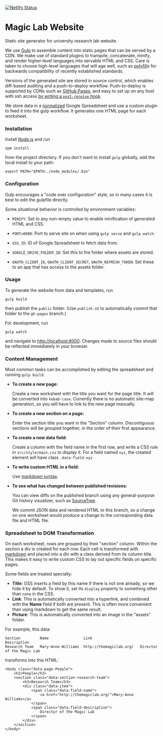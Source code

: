 [![Netlify Status](https://api.netlify.com/api/v1/badges/a0351602-c43c-4095-bf42-f96bf30aa0bc/deploy-status)](https://app.netlify.com/sites/themagiclab/deploys)

# Magic Lab Website

Static site generator for university research lab website.

We use [Gulp](http://gulpjs.com/) to assemble content into static pages that can be served by a CDN. We make use of standard plugins to transpile, concatenate, minify, and render higher-level languages into servable HTML and CSS. Care is taken to choose high-level languages that will age well, such as [polyfill](http://en.wikipedia.org/wiki/Polyfill)s for backwards compatibility of recently established standards.

Versions of the generated site are stored in source control, which enables diff-based auditing and a push-to-deploy workflow. Push-to-deploy is supported by CDNs such as [GitHub Pages](https://pages.github.com/), and easy to set up on any host with ssh access [by writing a `post-receive` hook](http://nicolasgallagher.com/simple-git-deployment-strategy-for-static-sites/).

We store data in a [normalized](http://en.wikipedia.org/wiki/Database_normalization) Google Spreadsheet and use a custom plugin to feed it into the gulp workflow. It generates one HTML page for each worksheet.


### Installation

Install [Node.js](http://nodejs.org/download/) and run
    
    npm install

from the project directory. If you don't want to install `gulp` globally, add the local install to your path:

    export PATH="$PATH:./node_modules/.bin"


### Configuration

Gulp encourages a "code over configuration" style, so in many cases it is best to edit the gulpfile directly.

Some situational behavior is controlled by environment variables:

- `MINIFY`: Set to any non-empty value to enable minification of generated HTML and CSS.

- `PORT=8000`: Port to serve site on when using `gulp serve` and `gulp watch`.

- `GSS_ID`: ID of Google Spreadsheet to fetch data from.

- `GOOGLE_DRIVE_FOLDER_ID`: Set this to the folder where assets are stored.

- `OAUTH_CLIENT_ID`, `OAUTH_CLIENT_SECRET`, `OAUTH_REFRESH_TOKEN`: Set these to an app that has access to the assets folder.


### Usage

To generate the website from data and templates, run

    gulp build

then publish the `public` folder. (Use `publish.sh` to automatically commit that folder to the `gh-pages` branch.)

For development, run

    gulp watch

and navigate to [http://localhost:8000](http://localhost:8000). Changes made to source files should be reflected immediately in your browser.


### Content Management

Most common tasks can be accomplished by editing the spreadsheet and running `gulp build`.

- **To create a new page:**

    Create a new worksheet with the title you want for the page title. It will be converted into `kebab-case`. Currently there is no automatic site-map generation, so you will have to link to the new page manually.

- **To create a new section on a page:**

    Enter the section title you want in the "Section" column. Discontiguous sections will be grouped together, in the order of their first appearance.

- **To create a new data field:**

    Create a column with the field name in the first row, and write a CSS rule in `src/style/main.css` to display it. For a field named `xyz`, the created element will have class `.data-field-xyz`

- **To write custom HTML in a field:**

    Use [markdown syntax](http://daringfireball.net/projects/markdown/syntax).

- **To see what has changed between published revisions:**

    You can view diffs on the published branch using any general-purpose Git history visualizer, such as [SourceTree](http://www.sourcetreeapp.com/).

    We commit JSON data and rendered HTML to this branch, so a change on one worksheet would produce a change to the corresponding data file and HTML file.

### Spreadsheet to DOM Transformation

On each worksheet, rows are grouped by their "section" column. Within the section a div is created for each row. Each cell is transformed with [markdown](http://daringfireball.net/projects/markdown/) and placed into a div with a class derived from its column title. This makes it easy to write custom CSS to lay out specific fields on specific pages.

Some fields are treated specially:

- **Title**: GSS inserts a field by this name if there is not one already, so we hide it by default. To show it, set its `display` property to something other than `none` in the CSS.
- **Link**: This is automatically converted into a hyperlink, and combined with the **Name** field if both are present. This is often more convenient than using markdown to get the same result.
- **Picture**: This is automatically converted into an image in the "assets" folder.

For example, this data:

    Section         Name                Link                      Description
    Research Team   Mary-Anne Williams  http://themagiclab.org/   Director of the Magic Lab

transforms into this HTML:

    <body class="data-page-People">
        <h2>People</h2>
        <section class="data-section-research-team">
            <h3>Research Team</h3>
            <div class="data-item">
                <span class="data-field-name">
                    <a href="http://themagiclab.org/">Mary-Anne Williams</a>
                </span>
                <span class="data-field-description">
                    Director of the Magic Lab
                </span>
            </div>
        </section>
    </body>
